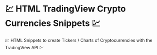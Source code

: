# 💹 HTML TradingView Crypto Currencies Snippets 💹
💹 HTML Snippets to create Tickers / Charts of Cryptocurrencies with the TradingView API 💹
